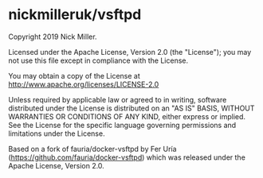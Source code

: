 # nickmilleruk/vsftpd

Copyright 2019 Nick Miller.

Licensed under the Apache License, Version 2.0 (the "License"); you may not use this file except in compliance with the License.

You may obtain a copy of the License at http://www.apache.org/licenses/LICENSE-2.0

Unless required by applicable law or agreed to in writing, software distributed under the License is distributed on an "AS IS" BASIS, WITHOUT WARRANTIES OR CONDITIONS OF ANY KIND, either express or implied. See the License for the specific language governing permissions and limitations under the License.

Based on a fork of fauria/docker-vsftpd by Fer Uría (https://github.com/fauria/docker-vsftpd) which was released under the Apache License, Version 2.0.

